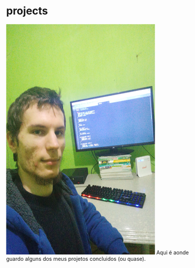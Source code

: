 # projects

<img src="imagemMinhaHomeWork.jpg" alt="imagem minha e do meu ambiente" height="620px" width="400px">
Aqui é aonde guardo alguns dos meus projetos concluidos (ou quase).
